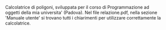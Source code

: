 Calcolatrice di poligoni, sviluppata per il corso di Programmazione ad oggetti della mia universita' (Padova).
Nel file relazione.pdf, nella sezione 'Manuale utente' si trovano tutti i chiarimenti per utilizzare correttamente la calcolatrice.
